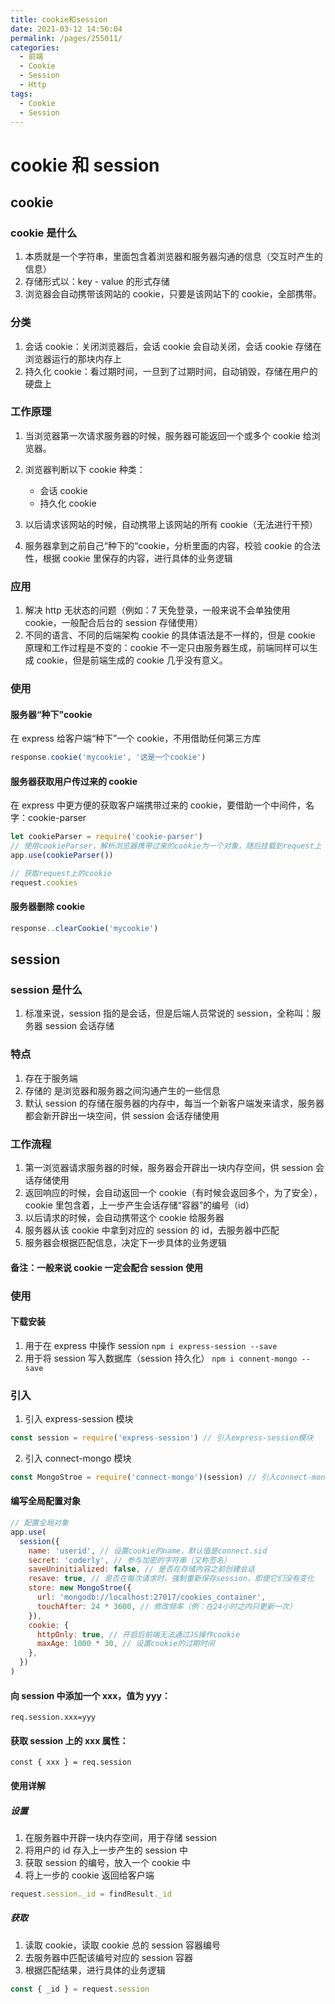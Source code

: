```yaml
---
title: cookie和session
date: 2021-03-12 14:56:04
permalink: /pages/255011/
categories:
  - 前端
  - Cookie
  - Session
  - Http
tags:
  - Cookie
  - Session
---
```


# cookie 和 session

## cookie

### cookie 是什么

1. 本质就是一个字符串，里面包含着浏览器和服务器沟通的信息（交互时产生的信息）
2. 存储形式以：key - value 的形式存储
3. 浏览器会自动携带该网站的 cookie，只要是该网站下的 cookie，全部携带。

### 分类

1. 会话 cookie：关闭浏览器后，会话 cookie 会自动关闭，会话 cookie 存储在浏览器运行的那块内存上
2. 持久化 cookie：看过期时间，一旦到了过期时间，自动销毁，存储在用户的硬盘上

### 工作原理

1. 当浏览器第一次请求服务器的时候，服务器可能返回一个或多个 cookie 给浏览器。
2. 浏览器判断以下 cookie 种类：

   - 会话 cookie
   - 持久化 cookie

3. 以后请求该网站的时候，自动携带上该网站的所有 cookie（无法进行干预）
4. 服务器拿到之前自己“种下的“cookie，分析里面的内容，校验 cookie 的合法性，根据 cookie 里保存的内容，进行具体的业务逻辑

### 应用

1. 解决 http 无状态的问题（例如：7 天免登录，一般来说不会单独使用 cookie，一般配合后台的 session 存储使用）
2. 不同的语言、不同的后端架构 cookie 的具体语法是不一样的，但是 cookie 原理和工作过程是不变的：cookie 不一定只由服务器生成，前端同样可以生成 cookie，但是前端生成的 cookie 几乎没有意义。

### 使用

#### 服务器“种下”cookie

在 express 给客户端“种下”一个 cookie，不用借助任何第三方库

```js
response.cookie('mycookie', '这是一个cookie')
```

#### 服务器获取用户传过来的 cookie

在 express 中更方便的获取客户端携带过来的 cookie，要借助一个中间件，名字：cookie-parser

```js
let cookieParser = require('cookie-parser')
// 使用cookieParser，解析浏览器携带过来的cookie为一个对象，随后挂载到request上
app.use(cookieParser())

// 获取request上的cookie
request.cookies
```

#### 服务器删除 cookie

```js
response..clearCookie('mycookie')
```

## session

### session 是什么

1. 标准来说，session 指的是会话，但是后端人员常说的 session，全称叫：服务器 session 会话存储

### 特点

1. 存在于服务端
2. 存储的 是浏览器和服务器之间沟通产生的一些信息
3. 默认 session 的存储在服务器的内存中，每当一个新客户端发来请求，服务器都会新开辟出一块空间，供 session 会话存储使用

### 工作流程

1. 第一浏览器请求服务器的时候，服务器会开辟出一块内存空间，供 session 会话存储使用
2. 返回响应的时候，会自动返回一个 cookie（有时候会返回多个，为了安全），cookie 里包含着，上一步产生会话存储“容器”的编号（id）
3. 以后请求的时候，会自动携带这个 cookie 给服务器
4. 服务器从该 cookie 中拿到对应的 session 的 id，去服务器中匹配
5. 服务器会根据匹配信息，决定下一步具体的业务逻辑

#### 备注：一般来说 cookie 一定会配合 session 使用

### 使用

#### 下载安装

1. 用于在 express 中操作 session
   `npm i express-session --save`
2. 用于将 session 写入数据库（session 持久化）
   `npm i connent-mongo --save`

### 引入

1. 引入 express-session 模块

```js
const session = require('express-session') // 引入express-session模块
```

2. 引入 connect-mongo 模块

```js
const MongoStroe = require('connect-mongo')(session) // 引入connect-mongo模块
```

#### 编写全局配置对象

```js
// 配置全局对象
app.use(
  session({
    name: 'userid', // 设置cookie的name，默认值是connect.sid
    secret: 'coderly', // 参与加密的字符串（又称签名）
    saveUninitialized: false, // 是否在存储内容之前创建会话
    resave: true, // 是否在每次请求时，强制重新保存session，即使它们没有变化
    store: new MongoStroe({
      url: 'mongodb://localhost:27017/cookies_container',
      touchAfter: 24 * 3600, // 修改频率（例：在24小时之内只更新一次）
    }),
    cookie: {
      httpOnly: true, // 开启后前端无法通过JS操作cookie
      maxAge: 1000 * 30, // 设置cookie的过期时间
    },
  })
)
```

#### 向 session 中添加一个 xxx，值为 yyy：

`req.session.xxx=yyy`

#### 获取 session 上的 xxx 属性：

`const { xxx } = req.session`

#### 使用详解

##### 设置

1. 在服务器中开辟一块内存空间，用于存储 session
2. 将用户的 id 存入上一步产生的 session 中
3. 获取 session 的编号，放入一个 cookie 中
4. 将上一步的 cookie 返回给客户端

```js
request.session._id = findResult._id
```

##### 获取

1. 读取 cookie，读取 cookie 总的 session 容器编号
2. 去服务器中匹配该编号对应的 session 容器
3. 根据匹配结果，进行具体的业务逻辑

```js
const { _id } = request.session
```

